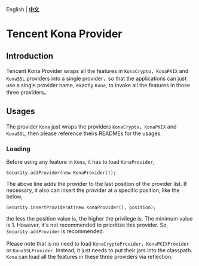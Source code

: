 English | **[中文]**

# Tencent Kona Provider

## Introduction
Tencent Kona Provider wraps all the features in `KonaCrypto`，`KonaPKIX` and `KonaSSL` providers into a single provider，so that the applications can just use a single provider name, exactly `Kona`, to invoke all the features in those three providers。

## Usages
The provider `Kona` just wraps the providers `KonaCrypto`，`KonaPKIX` and `KonaSSL`, then please reference theirs READMEs for the usages.

### Loading
Before using any feature in `Kona`, it has to load `KonaProvider`,

```
Security.addProvider(new KonaProvider());
```

The above line adds the provider to the last position of the provider list. If necessary, it also can insert the provider at a specific position, like the below,

```
Security.insertProviderAt(new KonaProvider(), position);
```

the less the position value is, the higher the privilege is. The minimum value is 1. However, it's not recommended to prioritize this provider. So, `Security.addProvider` is recommended.

Please note that is no need to load `KonaCryptoProvider`，`KonaPKIXProvider` or `KonaSSLProvider`. Instead, it just needs to put their jars into the classpath. `Kona` can load all the features in these three providers via reflection.


[中文]:
<README_cn.md>
